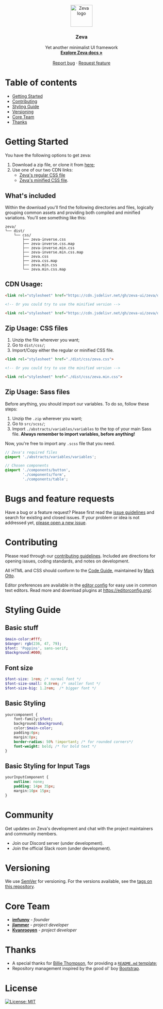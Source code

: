 <p align="center">
    <a href="https://zeva-ui.github.io/">
        <img src="https://raw.githubusercontent.com/zeva-ui/zeva-ui.github.io/master/assets/image/zeva.png" alt="Zeva logo" width="72" height="72">
    </a>
</p>

<h3 align="center">Zeva</h3>

<p align="center">
    Yet another minimalist UI framework
    <br>
    <a href="https://zeva-ui.github.io/"><strong>Explore Zeva docs »</strong></a>
    <br>
    <br>
    <a href="https://github.com/zeva-ui/zeva/issues/new">Report bug</a>
    ·
    <a href="https://github.com/zeva-ui/zeva/issues/new">Request feature</a>
</p>

# Table of contents

- [Getting Started](#getting-started)
- [Contributing](#contributing)
- [Styling Guide](#styling-guide)
- [Versioning](#versioning)
- [Core Team](#core-team)
- [Thanks](#thanks)

# Getting Started

You have the following options to get zeva:

1. Download a zip file, or clone it from [here](https://github.com/zeva-ui/zeva.git);
2. Use one of our two CDN links:
    - [Zeva's regular CSS file](https://cdn.jsdelivr.net/gh/zeva-ui/zeva/dist/css/index.css) 
    - [Zeva's minified CSS file](https://cdn.jsdelivr.net/gh/zeva-ui/zeva/dist/css/index.min.css).

## What's included

Within the download you'll find the following directories and files, logically grouping common assets and providing both compiled and minified variations. You'll see something like this:

```text
zeva/
└── dist/
    └── css/
        ├── zeva-inverse.css
        ├── zeva-inverse.css.map
        ├── zeva-inverse.min.css
        ├── zeva-inverse.min.css.map
        ├── zeva.css
        ├── zeva.css.map
        ├── zeva.min.css
        └── zeva.min.css.map
```

## CDN Usage:

```html
<link rel="stylesheet" href="https://cdn.jsdelivr.net/gh/zeva-ui/zeva/dist/css/index.css">

<!-- Or you could try to use the minified version -->

<link rel="stylesheet" href="https://cdn.jsdelivr.net/gh/zeva-ui/zeva/dist/css/index.min.css">
```

## Zip Usage: CSS files

1. Unzip the file wherever you want;
2. Go to `dist/css/`;
2. Import/Copy either the regular or minified CSS file.

```html
<link rel="stylesheet" href="./dist/css/zeva.css">

<!-- Or you could try to use the minified version -->

<link rel="stylesheet" href="./dist/css/zeva.min.css">
```


## Zip Usage: Sass files

Before anything, you should import our variables. To do so, follow these steps:

1. Unzip the `.zip` wherever you want;
2. Go to `src/scss/`;
3. Import `./abstracts/variables/variables` to the top of your main Sass file. **Always remember to import variables, before anything!**

Now, you're free to import any `.scss` file that you need.

``` scss
// Zeva's required files
@import './abstracts/variables/variables';

// Chosen components
@import './components/button',
        './components/form',
        './components/table';
```

# Bugs and feature requests

Have a bug or a feature request? Please first read the [issue guidelines](https://github.com/zeva-ui/zeva/wiki/Contributing-Guidelines#using-the-issue-tracker) and search for existing and closed issues. If your problem or idea is not addressed yet, [please open a new issue](https://github.com/zeva-ui/zeva/issues/new).

# Contributing

Please read through our [contributing guidelines](https://github.com/zeva-ui/zeva/wiki/Contributing-Guidelines). Included are directions for opening issues, coding standards, and notes on development.

All HTML and CSS should conform to the [Code Guide](https://github.com/mdo/code-guide), maintained by [Mark Otto](https://github.com/mdo).

Editor preferences are available in the [editor config](https://github.com/zeva-ui/zeva/blob/master/.editorconfig) for easy use in common text editors. Read more and download plugins at <https://editorconfig.org/>.

# Styling Guide

## Basic stuff

```sass
$main-color:#fff;
$danger: rgb(236, 47, 79);
$font: 'Poppins', sans-serif;
$background:#000;
```

## Font size

```sass
$font-size: 1rem; /* normal font */
$font-size-small: 0.8rem; /* smaller font */
$font-size-big: 1.2rem;  /* bigger font */
```

## Basic Styling

```sass
yourcomponent {
    font-family:$font;
    background:$background;
    color:$main-color;
    padding:0px;
    margin:0px;
    border-radius: 50% !important; /* for rounded corners*/
    font-weight: bold; /* for bold text */
}
```

## Basic Styling for Input Tags

```sass
yourInputComponent {
    outline: none;
    padding: 14px 35px;
    margin:10px 15px;
}
```

# Community

Get updates on Zeva's development and chat with the project maintainers and community members.

- Join our Discord server (under development).
- Join the official Slack room (under development).

# Versioning

We use [SemVer](http://semver.org/) for versioning. For the versions available, see the [tags on this repository](https://github.com/zeva-ui/zeva/tags). 

# Core Team

* **[imfunny](https://github.com/imfunniee)** - *founder*
* **[jlammer](https://github.com/JLammeer)** - *project developer*
* **[Kvanrooyen](https://github.com/Kvanrooyen)** - *project developer*

# Thanks

* A special thanks for [Billie Thompson](https://gist.github.com/PurpleBooth), for providing a [`README.md` template](https://gist.github.com/PurpleBooth/109311bb0361f32d87a2);
* Repository management inspired by the good ol' boy [Bootstrap](https://github.com/twbs/bootstrap).

# License
[![License: MIT](https://img.shields.io/badge/License-MIT-yellow.svg)](https://opensource.org/licenses/MIT)
